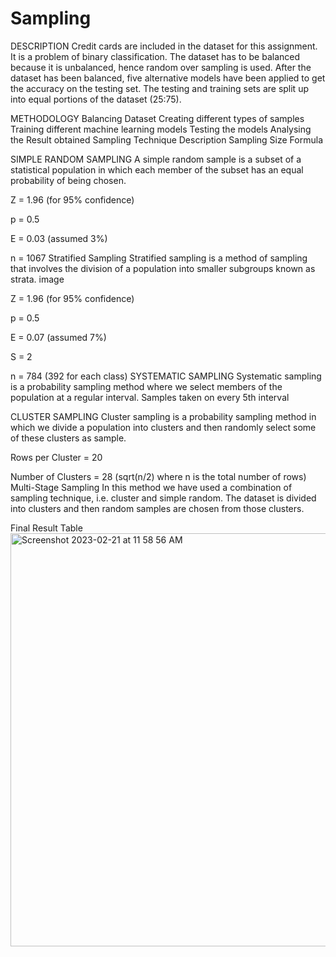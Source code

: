 # Sampling

DESCRIPTION
Credit cards are included in the dataset for this assignment. It is a problem of binary classification. The dataset has to be balanced because it is unbalanced, hence random over sampling is used. After the dataset has been balanced, five alternative models have been applied to get the accuracy on the testing set. The testing and training sets are split up into equal portions of the dataset (25:75).

METHODOLOGY
Balancing Dataset 
Creating different types of samples 
Training different machine learning models
Testing the models 
Analysing the Result obtained 
Sampling Technique Description
Sampling Size Formula

SIMPLE RANDOM SAMPLING
A simple random sample is a subset of a statistical population in which each member of the subset has an equal probability of being chosen.

Z = 1.96 (for 95% confidence)

p = 0.5

E = 0.03 (assumed 3%)

n = 1067 Stratified Sampling Stratified sampling is a method of sampling that involves the division of a population into smaller subgroups known as strata. image

Z = 1.96 (for 95% confidence)

p = 0.5

E = 0.07 (assumed 7%)

S = 2

n = 784 (392 for each class) 
SYSTEMATIC SAMPLING
Systematic sampling is a probability sampling method where we select members of the population at a regular interval. Samples taken on every 5th interval

CLUSTER SAMPLING
Cluster sampling is a probability sampling method in which we divide a population into clusters and then randomly select some of these clusters as sample.

Rows per Cluster = 20

Number of Clusters = 28 (sqrt(n/2) where n is the total number of rows) Multi-Stage Sampling In this method we have used a combination of sampling technique, i.e. cluster and simple random. The dataset is divided into clusters and then random samples are chosen from those clusters.

Final Result Table
<img width="661" alt="Screenshot 2023-02-21 at 11 58 56 AM" src="https://user-images.githubusercontent.com/72308644/220264981-5f85f51f-4abb-4c6c-8325-1e7bc740e5a7.png">
